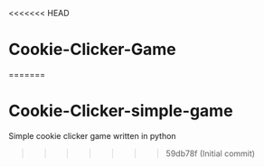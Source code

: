 <<<<<<< HEAD
# Cookie-Clicker-Game
=======
# Cookie-Clicker-simple-game
Simple cookie clicker game written in python
>>>>>>> 59db78f (Initial commit)
